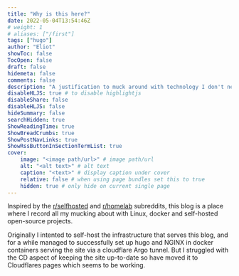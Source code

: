 ```yaml
---
title: "Why is this here?"
date: 2022-05-04T13:54:46Z
# weight: 1
# aliases: ["/first"]
tags: ["hugo"]
author: "Eliot"
showToc: false
TocOpen: false
draft: false
hidemeta: false
comments: false
description: "A justification to muck around with technology I don't need."
disableHLJS: true # to disable highlightjs
disableShare: false
disableHLJS: false
hideSummary: false
searchHidden: true
ShowReadingTime: true
ShowBreadCrumbs: true
ShowPostNavLinks: true
ShowRssButtonInSectionTermList: true
cover:
    image: "<image path/url>" # image path/url
    alt: "<alt text>" # alt text
    caption: "<text>" # display caption under cover
    relative: false # when using page bundles set this to true
    hidden: true # only hide on current single page
---
```

Inspired by the [r/selfhosted](https://www.reddit.com/r/selfhosted/) and [r/homelab](https://www.reddit.com/r/homelab/) subreddits, this blog is a place where I record all my mucking about with Linux, docker and self-hosted open-source projects.
    
Originally I intented to self-host the infrastructure that serves this blog, and for a while managed to successfully set up hugo and NGINX in docker containers serving the site via a cloudflare Argo tunnel.  But I struggled with the CD aspect of keeping the site up-to-date so have moved it to Cloudflares pages which seems to be working.




